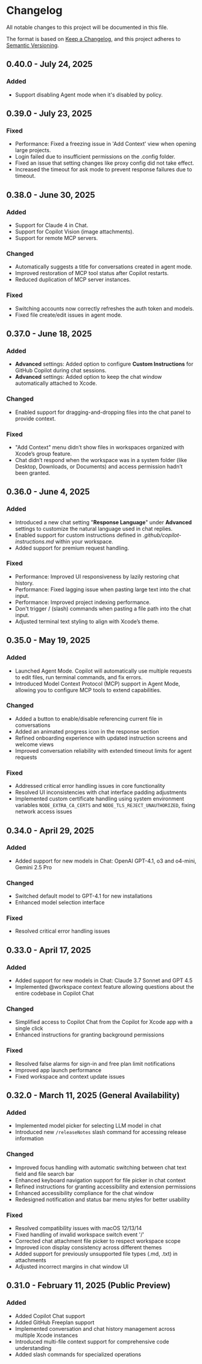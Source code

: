 # Changelog

All notable changes to this project will be documented in this file.

The format is based on [Keep a Changelog](https://keepachangelog.com/en/1.1.0/),
and this project adheres to [Semantic Versioning](https://semver.org/spec/v2.0.0.html).

## 0.40.0 - July 24, 2025
### Added
- Support disabling Agent mode when it's disabled by policy.

## 0.39.0 - July 23, 2025
### Fixed
- Performance: Fixed a freezing issue in 'Add Context' view when opening large projects.
- Login failed due to insufficient permissions on the .config folder.
- Fixed an issue that setting changes like proxy config did not take effect.
- Increased the timeout for ask mode to prevent response failures due to timeout.

## 0.38.0 - June 30, 2025
### Added
- Support for Claude 4 in Chat.
- Support for Copilot Vision (image attachments).
- Support for remote MCP servers.

### Changed
- Automatically suggests a title for conversations created in agent mode.
- Improved restoration of MCP tool status after Copilot restarts.
- Reduced duplication of MCP server instances.

### Fixed
- Switching accounts now correctly refreshes the auth token and models.
- Fixed file create/edit issues in agent mode.

## 0.37.0 - June 18, 2025
### Added
- **Advanced** settings: Added option to configure **Custom Instructions** for GitHub Copilot during chat sessions.
- **Advanced** settings: Added option to keep the chat window automatically attached to Xcode.

### Changed
- Enabled support for dragging-and-dropping files into the chat panel to provide context.

### Fixed
- "Add Context" menu didn’t show files in workspaces organized with Xcode’s group feature.
- Chat didn’t respond when the workspace was in a system folder (like Desktop, Downloads, or Documents) and access permission hadn’t been granted.

## 0.36.0 - June 4, 2025
### Added
- Introduced a new chat setting "**Response Language**" under **Advanced** settings to customize the natural language used in chat replies.
- Enabled support for custom instructions defined in _.github/copilot-instructions.md_ within your workspace.
- Added support for premium request handling.

### Fixed
- Performance: Improved UI responsiveness by lazily restoring chat history.
- Performance: Fixed lagging issue when pasting large text into the chat input.
- Performance: Improved project indexing performance.
- Don't trigger / (slash) commands when pasting a file path into the chat input.
- Adjusted terminal text styling to align with Xcode’s theme.

## 0.35.0 - May 19, 2025
### Added
- Launched Agent Mode. Copilot will automatically use multiple requests to edit files, run terminal commands, and fix errors.
- Introduced Model Context Protocol (MCP) support in Agent Mode, allowing you to configure MCP tools to extend capabilities.

### Changed
- Added a button to enable/disable referencing current file in conversations
- Added an animated progress icon in the response section
- Refined onboarding experience with updated instruction screens and welcome views
- Improved conversation reliability with extended timeout limits for agent requests

### Fixed
- Addressed critical error handling issues in core functionality
- Resolved UI inconsistencies with chat interface padding adjustments
- Implemented custom certificate handling using system environment variables `NODE_EXTRA_CA_CERTS` and `NODE_TLS_REJECT_UNAUTHORIZED`, fixing network access issues

## 0.34.0 - April 29, 2025
### Added
- Added support for new models in Chat: OpenAI GPT-4.1, o3 and o4-mini, Gemini 2.5 Pro

### Changed
- Switched default model to GPT-4.1 for new installations
- Enhanced model selection interface

### Fixed
- Resolved critical error handling issues

## 0.33.0 - April 17, 2025
### Added
- Added support for new models in Chat: Claude 3.7 Sonnet and GPT 4.5
- Implemented @workspace context feature allowing questions about the entire codebase in Copilot Chat

### Changed
- Simplified access to Copilot Chat from the Copilot for Xcode app with a single click
- Enhanced instructions for granting background permissions

### Fixed
- Resolved false alarms for sign-in and free plan limit notifications
- Improved app launch performance
- Fixed workspace and context update issues

## 0.32.0 - March 11, 2025 (General Availability)
### Added
- Implemented model picker for selecting LLM model in chat
- Introduced new `/releaseNotes` slash command for accessing release information

### Changed
- Improved focus handling with automatic switching between chat text field and file search bar
- Enhanced keyboard navigation support for file picker in chat context
- Refined instructions for granting accessibility and extension permissions
- Enhanced accessibility compliance for the chat window
- Redesigned notification and status bar menu styles for better usability

### Fixed
- Resolved compatibility issues with macOS 12/13/14
- Fixed handling of invalid workspace switch event '/'
- Corrected chat attachment file picker to respect workspace scope
- Improved icon display consistency across different themes
- Added support for previously unsupported file types (.md, .txt) in attachments
- Adjusted incorrect margins in chat window UI

## 0.31.0 - February 11, 2025 (Public Preview)
### Added
- Added Copilot Chat support
- Added GitHub Freeplan support
- Implemented conversation and chat history management across multiple Xcode instances
- Introduced multi-file context support for comprehensive code understanding
- Added slash commands for specialized operations
